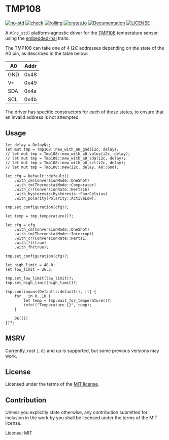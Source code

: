 # TMP108

[![no-std](https://github.com/OpenDevicePartnership/tmp108/actions/workflows/nostd.yml/badge.svg)](https://github.com/OpenDevicePartnership/tmp108/actions/workflows/nostd.yml)
[![check](https://github.com/OpenDevicePartnership/tmp108/actions/workflows/check.yml/badge.svg)](https://github.com/OpenDevicePartnership/tmp108/actions/workflows/check.yml)
[![rolling](https://github.com/OpenDevicePartnership/tmp108/actions/workflows/rolling.yml/badge.svg)](https://github.com/OpenDevicePartnership/tmp108/actions/workflows/rolling.yml)
[![crates.io](https://img.shields.io/crates/v/tmp108.svg)](https://crates.io/crates/tmp108)
[![Documentation](https://docs.rs/tmp108/badge.svg)](https://docs.rs/tmp108)
[![LICENSE](https://img.shields.io/badge/License-MIT-blue)](./LICENSE)

A `#[no_std]` platform-agnostic driver for the
[TMP108](https://www.ti.com/lit/gpn/tmp108) temperature sensor using
the [embedded-hal](https://docs.rs/embedded-hal) traits.

The TMP108 can take one of 4 I2C addresses depending on the state of
the A0 pin, as described in the table below:

| A0  | Addr |
|-----|------|
| GND | 0x48 |
| V+  | 0x49 |
| SDA | 0x4a |
| SCL | 0x4b |

The driver has specific constructors for each of these states, to
ensure that an invalid address is not attempted.

## Usage

```rust,ignore
let delay = DelayNs;
let mut tmp = Tmp108::new_with_a0_gnd(i2c, delay);
// let mut tmp = Tmp108::new_with_a0_vplus(i2c, delay);
// let mut tmp = Tmp108::new_with_a0_sda(i2c, delay);
// let mut tmp = Tmp108::new_with_a0_scl(i2c, delay);
// let mut tmp = Tmp108::new(i2c, delay, A0::Gnd);

let cfg = Default::default()
    .with_cm(ConversionMode::OneShot)
    .with_tm(ThermostatMode::Comparator)
    .with_cr(ConversionRate::Hertz16)
    .with_hysteresis(Hysteresis::FourCelsius)
    .with_polarity(Polarity::ActiveLow);

tmp.set_configuration(cfg)?;

let temp = tmp.temperature()?;

let cfg = cfg
    .with_cm(ConversionMode::OneShot)
    .with_tm(ThermostatMode::Interrupt)
    .with_cr(ConversionRate::Hertz1)
    .with_fl(true)
    .with_fh(true);

tmp.set_configuration(cfg)?;

let high_limit = 48.0;
let low_limit = 26.5;

tmp.set_low_limit(low_limit)?;
tmp.set_high_limit(high_limit)?;

tmp.continuous(Default::default(), |t| {
	for _ in 0..10 {
		let temp = tmp.wait_for_temperature()?;
		info!("Temperature {}", temp);
	}

	Ok(())
})?;

```

## MSRV

Currently, rust `1.85` and up is supported, but some previous versions
may work.

## License

Licensed under the terms of the [MIT license](http://opensource.org/licenses/MIT).

## Contribution

Unless you explicitly state otherwise, any contribution submitted for
inclusion in the work by you shall be licensed under the terms of the
MIT license.

License: MIT

